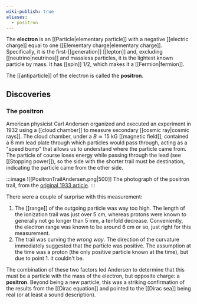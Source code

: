 ```yaml
---
wiki-publish: true
aliases:
  - positron
---
```

The **electron** is an [[Particle|elementary particle]] with a negative [[electric charge]] equal to one [[Elementary charge|elementary charge]]. Specifically, it is the first-[[generation]] [[lepton]] and, excluding [[neutrino|neutrinos]] and massless particles, it is the lightest known particle by mass. It has [[spin]] 1/2, which makes it a [[Fermion|fermion]].

The [[antiparticle]] of the electron is called the **positron**.
## Discoveries
### The positron
American physicist Carl Andersen organized and executed an experiment in 1932 using a [[cloud chamber]] to measure secondary [[cosmic ray|cosmic rays]]. The cloud chamber, under a $B\simeq 15\text{ kG}$ [[magnetic field]], contained a 6 mm lead plate through which particles would pass through, acting as a "speed bump" that allows us to understand where the particle came from. The particle of course loses energy while passing through the lead (see [[Stopping power]]), so the side with the shorter trail must be destination, indicating the particle came from the other side.

:::image
![[PositronTrailAndersen.png|500]]
The photograph of the positron trail, from the [original 1933 article](https://journals.aps.org/pr/abstract/10.1103/PhysRev.43.491).
:::

There were a couple of surprise with this measurement:
1. The [[range]] of the outgoing particle was way too high. The length of the ionization trail was just over 5 cm, whereas protons were known to generally not go longer than 5 mm, a tenfold decrease. Conveniently, the electron range was known to be around 6 cm or so, just right for this measurement.
2. The trail was curving the *wrong way*. The direction of the curvature immediately suggested that the particle was positive. The assumption at the time was a proton (the only positive particle known at the time), but due to point 1. it couldn't be.

The combination of these two factors led Andersen to determine that this must be a particle with the mass of the electron, but opposite charge: a **positron**. Beyond being a new particle, this was a striking confirmation of the results from the [[Dirac equation]] and pointed to the [[Dirac sea]] being real (or at least a sound description).